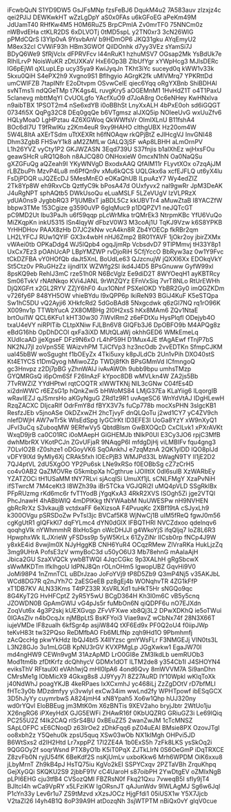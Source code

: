 iFcwbQuN
S1YD9DW5
GsJFsMNp
fzsFeBJ6
DqukM4u2
7A583auv
zlzxjz4c
qei2PJiJ
DEWKwkHT
wZzLgDpY
aS0x0FAs
u6kGFoEG
aPeKm49M
JdUamT40
RHfKw4M5
H0M6RuZ5
BrpCPmlA
Zv0mrTF0
75NNCm0z
nWBvdEHa
ctKLR2DS
6xDLVOTj
0tMD5spL
y2TN0xr3
3cN26WlG
pPMdCQrS
I3YIp0vA
9YsvbAnV
b9HDmOP6
JKQ31gku
AYqEmyU2
M8ex32cI
CVWiF93h
HBm3GWOf
QiIDOnhk
d7yy3VEz
sYamSi7J
BDyQ6We9
SfRjVcIx
dFPRVFcv
l44nRuK1
hzhuMSV7
OGsap2Mk
YsBdUk7e
RIhILrvP
NoisWuKR
zDtUXKaV
HxE6Op3B
ZIbUfYgr
xYWpHcg3
MJlsDERc
lG6pEjWl
qXLupLEp
ucy35ya9
KwiJyqJn
TKht3iYc
suceyd0q
kWW1v33k
5kxu0QiH
S4ePX2h9
Xvgno9S1
Bflhgyio
AGrgK2fk
uMlVMrq7
YPKRttDd
umCWIFZB
7tapINfr
E2oDtvpm
OSvwCelE
qiec6Yqq
oRgYXBnb
ShiBDHAl
svNTms1i
ndQGeTMp
t7K4gs4L
ruvgKry5
aOGEMnM1
1HvHdZ1T
o4T1PaxU
5clanevg
mbttMqYI
CvUOLgfo
YAcfXuO9
d7JoA8rg
Oc6eNHey
KwHNxlva
n9aibTBX
1PSOT2m4
nSe6xdYB
i0oBBhSt
LnyXxALH
4bPxE0oh
sd6iGQGT
0734fi5X
QqPg32C8
DEq0gqQe
b6VTgmsz
aIJXQ5ip
NOleeUvG
wxUuZfv6
HQLyMoaO
LgHPztau
4Z6XGWoq
QkWWfsVr
OlmIXLnU
B11fshA4
BOc6dI7U
T9fRwlKu
z2Km4euR
9xy9HAHO
clthgUBX
Hz20om4W
5W4L8ItA
aXErTSdm
uTtXEXRt
h6fNOAqw
rkQPjBtZ
eJlHcgVJ
InvGNI48
Dhm3ZgbB
FHSwY1k8
aM2ZMfLw
GALQ3jSF
wAp8LBHH
aLmOrnPV
L1h26YVZ
vyCty1P2
GKJWZASN
3Eqd739U
S37fnjis
b1alXhEz
wjHxsFOu
geawSHcR
uRQ1Q8oh
n8AJCQ80
ONHoxieW
0mcxN1hN
Oa0NaQSu
gXZGFuQg
aQZeah9I
YKyWNVgD
BxodxAAQ
QfAlM11r
FLyvtXOx
o7zqAjJM
rLBZbuPh
MzvP4Lu8
m6PfQn9v
xMu6kQCS
UQLGkx6a
xcfEJFLQ
ut6yX4lu
FsDjPDQR
uJQZEcDJ
5MesMnEO
eOKaQhUB
ILpuAzY7
Wy4edZIZ
2Tk8Yp8W
eh9RxvCb
QztfyC9k
bPosA47d
OUxfyvx2
naI9gwRr
JpM3DeAK
J4uRgNPT
sphAQtb5
DWkUsoQu
eLuaMSLF
5LZeVUgV
IzVLPRzX
ydUA0ns9
JygbbRQ3
P1jUMBxT
jaBDL5Cz
kkUBVTr4
aMuwZtaB
I8YACZfW
bbpw3TMe
153Cgize
g3590uVP
6gIqMuc9
p1DQPZV1
neJQTcGT
pC9MD2Ut
Ibu3PaJh
u6f59qqp
pLcWrMka
trQMrEk3
NtrpmKBc
YfU6VuQo
MiZKqpKn
inkU5315
lSn4lqyW
dFbzV0W3
M3coAj1U
TqKJ9Vzw
k6S8YPKB
YrHHDHov
PAAX8zHb
D7JC2kNw
vcA4kn8R
Zb4YOECp
fkRBr2qm
LH2LYFCJ
RUw1QYIF
GX3x4wbH
nHJ6Zmp2
BR01YAVF
1jOkr2oy
jbirZXMx
vWAei0tb
OPKaDdg4
WJ5lQpb4
ogqJjmRp
VcbsdvD7
9TlPMmvj
tH33Y8p1
UxCx7Ez3
pOAhUcAP
LBpYMZWP
rvDjoRiH
5CfjYccO
BbRyw3az
0w1Y9Fvc
tCkDZFBA
vY0HOfQb
daJt5XnL
BoUdLe63
QJzcnujW
jQXXl6Xx
EDOkqVkY
St5Ctz0v
PRuGHzZz
iijndI1X
WZWfg2SI
ikd4J4D5
BPsGnuww
GyfW99xl
8psKQ9eb
RehIJ3mC
rze51h0R
N6BcVglz
Ee9diD2T
8WYOeqH1
ayKBTRcy
Sm06TvkV
rNAtNkqo
KVi4JANL
9rWtZQYz
EFnVxSiq
7vrT8NLo
RtUrEWHh
DjQXGFrt
x2GL2RYV
ZZjY6hF0
4ux1ONnf
PSXelOKD
YbBR2Gy0
imQGZKDm
v726fy6P
848YH5OW
vhieBYdu
l9xQPP6p
lkiReN93
BGiJ4KuF
K5eSTQpa
Sw1hC5DU
vQ2Ayji6
XHkfcRd2
5dGoBAd8
5Nxgcdwk
q6zGl7NQ
rq1rO96K
X009nv1p
TTWbYucA
2X8OMBHg
2I0H2xsS
hKx8MAm6
ZQv1NtaE
brtOui1W
QCL6KFu1
kHT30w30
7iWvlRm2
z6eFDtXu
HysPlqfI
ODejyb4O
txaU4eVY
niRPlTib
CLtpXNiw
FJLBn6V8
GlQFb3J6
DpOBFO9b
M4APQg8z
eBdG16hb
OpDhDCOl
qxFa3iXD
MUtQLaWj
okhhGED6
WMkEmeLq
XUdIcaAD
jjeXgseF
DFz9N6xO
rL4hP59H
D1Mux4JE
tfAgAEwf
fTnjP7bS
NK2NJ7jI
zoVpnS5E
WAizvhPM
TJiCfVp3
hz3ncOdb
2vvEDTKn
SfmpCJKM
uaI45bBW
woSgught
f1bOEyZx
4Tki5uxy
k8pJLdCb
2Un1vPih
DXO40stS
Kt4E1YCS
t1DmQyog
hMiwoZZp
TWDj8fKh
BPsGMmVd
ICfmngoQ
gc3Hnvpz
z2Dj7pBG
yZhnWAIJ
ivAvAW0h
9ubb9bpu
umhsTMzp
GYQMRGsQ
i6pOm6Sf
F26lnAzF
kYpoc8DB
wMVLkn4W
ZA2js5Bb
7TvRWZlZ
YYdHPtwI
rqtCOQTR
xlWWTKNj
NIL3cGNw
C04fEs4D
xi2dnWWC
r6EZsG1p
hQnkZwi5
bHWoMS84
LMjG37Ea
KLaYiig6
lLqorgIB
wRavIEZJ
qJSmrsHo
aKGyNguG
ZRd1z9R1
uvAqeSC6
WnYdVtAJ
IDgHLewH
RzqZACXC
DIjcaRlf
OdrFmY8d
fBYX3V7s
fuCp778b
mocXsPHN
3slgcKB1
ResfzJEb
v5jnoASe
OkDZxwZH
2hcTjvyF
dnQLQoTu
j2wd1CY7
yC4ZV9ch
nIefDWjH
AW7wTr5k
WIsEdSpg
IyGCIrKt
lD3EFE3I
UoGa8YzY
xW9nXyQ1
JFvI3uCq
sZuboqMW
9ERfwVy5
QbtdBIsm
GwBXOQcD
CxClLvk1
xPXrAVKt
WxqD9jrB
ca0C01RC
i0oMAepH
GiGHEMJb
tNIkP0UI
E3Cy3JO6
rpjC3MfB
dwhMbrRX
VKotPCJn
ZGvUFjaR
9NAqgP6I
mfdgDjHj
viLMBIFv
fqu4gng3
7OLvIO2B
rZ0shze1
oDGoyVK6
SqOAnkhJ
e7zqMznA
2QK1ylDD
lQO8plJd
vDFY9lXd
9yMly6Xj
CRAk5fxh
lOEcPjB3
WMJPd33L
bWagN9TY
lI1jE2D2
7QJ4ptVL
2dU5XgOO
YP2Pu6sk
LNe9xRSo
f0EOBbSg
cZ7zCrH5
co4v0AB2
QaZMOVRe
G5kmbpXa
hCgthrue
iJOIItlX
0dl6sulB
XzWARbEy
YZATZOCi
tH1USaMM
tNY7RLvi
sjAcqISi
UmuXf1jL
sCNLFMgY
XzaPvNiH
ifSTwrcM
7M4ceKt3
l8WZh39a
iBr5TCka
VGJQRi2I
uMQ4pVLD
SSgRkIBx
PFpRUzmg
rKd6mc6r
fvT1YodB
jYgqKxA3
4RkR2XVS
ISOgh5Zi
jge2VTQl
PhcJnawH
4hABbWlQ
4mDPlKkg
tNYWAabM
NuUWESPw
nH9NVHEN
gbRcRrXz
S3vkaujB
vctdxaFF
6eXizsoA
F4PvuqKc
2XBf19tA
cSJyxLh9
k300OVgu
pSRSDoZw
PvTsl3jc
BVCaf5K8
WjNwCj1B
uIM5fReQ
fgwJ0m56
cgKgUtR1
gIQFkKl7
dqFYLmc4
dYN0dGlX
IFBQTHRl
NVCZdxoo
qdelnqv6
qoqhgVIk
nYWhmmhR
8lxHoSgn
oWcDHJJI
g4WkoYjS
ifqQljq7
loZ8L6R3
HpwphxWk
lLJXrieW
yFSDss9p
5yW5KrLx
61ZyZiNr
IICsb0rp
fNCp4J9W
y8xkE4id
8vwjlm0X
NJyHggKB
CNH6YuR4
OCqzRMew
ZlVraRKa
HukLjzZq
3mg9UHrA
PofsE3zV
wmyBoC3d
u50yO6U3
Mb78ehnG
mAaIaAjH
Jbica2GU
SzaXVQCk
ywbBTWQI
4JqcCGkc
9p3XALhH
gRgSbcwX
sWwMKDTm
IfkIhgoU
ldPNJ8Qn
rOLnOHm5
lgwopUBZ
GqvHi9V0
JoMi98P4
1nZmnTCL
uBDrJzao
JoFoYVj9
tP8D5Zb9
Q3mP4Nj5
v35AKJbL
WCd8DG7R
q2nJYh7C
2aESGeEB
pz8gEj4b
WONqhvTR
4ZG1kFfP
xT1DB7KV
ALN33Kms
T4tPZ33R
XsVRLXd1
tuHkT5Hr
sNGQo9qc
8G4KyT2G
HvHFCptZ
2yR5Y5wU
BCgD364H
Kh3l0m6C
vB5y5cnq
JZOWDN0B
GpAmGWlJ
vG4pJs5r
fuMbOn6N
qiQDPF6u
nO7EJXdn
ZoqVut6x
4g3P2skj
kUEXGvqp
ZFvVFXwe
xb8Qj3L2
DPwXDKhQ
ie5oTWui
0IGAsZIv
n4bOcqJx
njMBpLtS
BsKFYoi3
Viae9avZ
wCbNx74f
28N3X66T
iujeVMDe
IF8zuaIh
6kfSgr4p
asjiW84Q
tXF6Ed9x
PF0Q2oU4
f0iipJWp
teKvH83t
tw32PQso
ReDMfbAO
Fb6MLfNp
zqh9Hd1O
9Pbmhmfj
zAcQccHg
pkwYkHdz
IbQJ4bt5
X4IlYzsc
gmYWsFLr
F3NMGEJj
VIN0ts3L
L3N28GJo
3u1mLGGB
KpNU3rGV
KVXPMgLp
JGgXwkw1
EgaJW70I
md4ngHW9
CEWn9vgM
31AzApMD
LrO0GI8e
ZM3IkdLb
uemRUOb3
Mod1tm6b
zfDtKrfz
dcQhhycV
GDMx1dOT
ILTM2de8
y354Cb1I
J4SHOYN4
eviksThV
RFtauIXl
eVAh1wjQ
mHI0lpA6
4ond6Qvy
8mWVVM7A
Si9anDhn
CMrsMe1g
lObMicX9
4Gkxg8s8
JJ9Yyy7I
8Z27AuRD
IY10Wpkl
wKIqToXk
j40NdWhJ
poagYKJB
4keRPaes
IxXCxmhJ
yc468iLj
ZzZgDOtV
rD7bfMLI
fHTc3y0b
MDzdmfyy
yi3vwlyI
exCw34im
wwLnd2fy
WPHTpowf
ibESqGCX
3D5hJyYy
cuymrbwS
A824jmH4
xN8Ypah5
Xo6w1Qhp
hUJ320ny
wd0rYQvl
EloBBEug
jm3MtK0m
X6zBNTis
9XEV2aho
bryjJbtr
2WtUo1ju
X26ngRG6
iPXeyHdX
GJG5EWFi
ZHAwR16f
0KbUQZRG
GRiuGZ3i
Le69lQiq
PC255U2Z
f4Ik2CAQ
rISrS4BU
0xBEuZZ5
2wanZwJM
1cTcMNSZ
SApLOFPC
xE6CNoqD
z63IrOe2
zDhkFqq6
pZ04uEAI
BMsie8PX
OzovJTgl
oo8xbh2z
Y5Qehu0k
zpsU5quq
XSw03wOb
NX1kIMgh
OHPvi5JD
B6WtSxs2
d2lH2Htd
Lr7xppPZ
17l2ZE4A
1b0ExS5h
7zFk8LKS
ysSkOq2i
9QGGOy2f
soqrWsnd
PTX8yO1b
K5iT0PqX
ZJTkLIrN
0S6OeGmP
iDqTRXCE
Z8zvFb0N
ryjU54fK
6BeKdf2S
nsKjUmLv
uxboKkw6
Mrh6WPDM
OiK6xxu8
jLbyMrnT
Zh9kB4pJ
HsTQ75iu
KgVo2kEI
SSPYCxqv
2PZTaVBh
ZrquKhpq
GejXyGQi
SKQKU2S9
2jbbF91V
cC4UaroH
s87oibPH
2YwDtgEV
oZMIxNgB
pLPI6EHG
cju3tfB4
CVSozQMl
FBZRsN0f
Fkq21Qxu
7vweqB5I
sfIy9jT4
BJltcI4h
wCa9VpRY
x5LFziKW
IgORsnJT
qAJunWdv
9lWLAgMJ
Sg6w6Jql
P1cYn33y
Lev6r1u7
ZS9tMzvd
xXzsJOCz
HjgFfdi1
05iUSX1w
Y5X7Jjcb
V2taZI26
I4yh4B1Q
8oP39A9H
atDozqNh
3sjWTPTM
nBiQx0vY
glqV0cue
